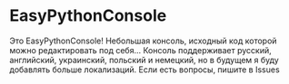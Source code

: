 # EasyPythonConsole
Это EasyPythonConsole! 
Небольшая консоль, исходный код которой можно редактировать под себя... Консоль поддерживает русский, английский, украинский, польский и немецкий, но в будущем я буду добавлять больше локализаций. Если есть вопросы, пишите в Issues
